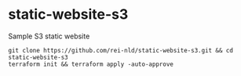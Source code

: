 # static-website-s3

Sample S3 static website

```
git clone https://github.com/rei-nld/static-website-s3.git && cd static-website-s3
terraform init && terraform apply -auto-approve
```
